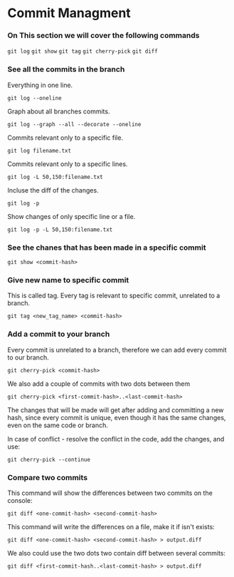 # Commit Managment

### On This section we will cover the following commands
` git log `
` git show `
` git tag `
` git cherry-pick `
` git diff `

### See all the commits in the branch

Everything in one line.

` git log --oneline `

Graph about all branches commits.

` git log --graph --all --decorate --oneline `

Commits relevant only to a specific file.

` git log filename.txt `

Commits relevant only to a specific lines.

` git log -L 50,150:filename.txt `

Incluse the diff of the changes.

` git log -p `

Show changes of only specific line or a file.

` git log -p -L 50,150:filename.txt `

### See the chanes that has been made in a specific commit

` git show <commit-hash> `

### Give new name to specific commit
This is called tag. Every tag is relevant to specific commit, unrelated to a branch.

` git tag <new_tag_name> <commit-hash> `

### Add a commit to your branch
Every commit is unrelated to a branch, therefore we can add every commit to our branch.

` git cherry-pick <commit-hash> `

We also add a couple of commits with two dots between them

` git cherry-pick <first-commit-hash>..<last-commit-hash> `

The changes that will be made will get after adding and committing a new hash, since every commit is unique, even though
it has the same changes, even on the same code or branch.

In case of conflict - resolve the conflict in the code, add the changes, and use:

` git cherry-pick --continue `

### Compare two commits
This command will show the differences between two commits on the console:

` git diff <one-commit-hash> <second-commit-hash> `

This command will write the differences on a file, make it if isn't exists:

` git diff <one-commit-hash> <second-commit-hash> > output.diff `

We also could use the two dots two contain diff between several commits:

` git diff <first-commit-hash..<last-commit-hash> > output.diff `
